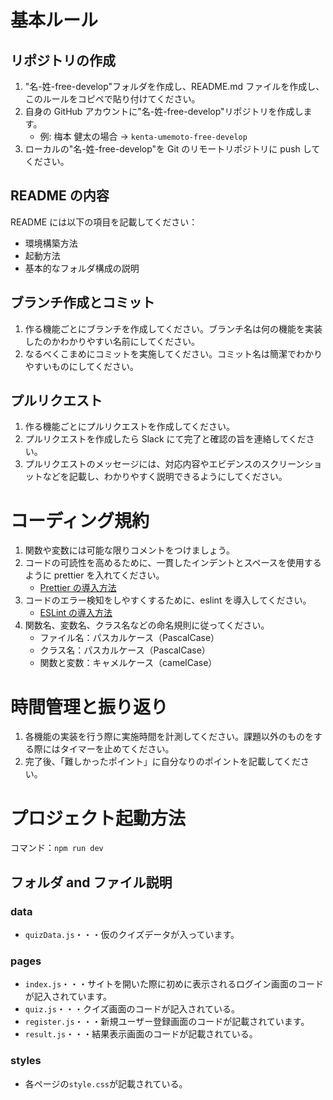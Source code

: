 # 基本ルール

## リポジトリの作成

1. "名-姓-free-develop"フォルダを作成し、README.md ファイルを作成し、このルールをコピペで貼り付けてください。
2. 自身の GitHub アカウントに"名-姓-free-develop"リポジトリを作成します。
   - 例: 梅本 健太の場合 → `kenta-umemoto-free-develop`
3. ローカルの"名-姓-free-develop"を Git のリモートリポジトリに push してください。

## README の内容

README には以下の項目を記載してください：

- 環境構築方法
- 起動方法
- 基本的なフォルダ構成の説明

## ブランチ作成とコミット

1. 作る機能ごとにブランチを作成してください。ブランチ名は何の機能を実装したのかわかりやすい名前にしてください。
2. なるべくこまめにコミットを実施してください。コミット名は簡潔でわかりやすいものにしてください。

## プルリクエスト

1. 作る機能ごとにプルリクエストを作成してください。
2. プルリクエストを作成したら Slack にて完了と確認の旨を連絡してください。
3. プルリクエストのメッセージには、対応内容やエビデンスのスクリーンショットなどを記載し、わかりやすく説明できるようにしてください。

# コーディング規約

1. 関数や変数には可能な限りコメントをつけましょう。
2. コードの可読性を高めるために、一貫したインデントとスペースを使用するように prettier を入れてください。
   - [Prettier の導入方法](https://zenn.dev/mikakane/articles/nestjs-prettier-precommit)
3. コードのエラー検知をしやすくするために、eslint を導入してください。
   - [ESLint の導入方法](https://zenn.dev/yumemi_inc/articles/nestjs-starter-7)
4. 関数名、変数名、クラス名などの命名規則に従ってください。
   - ファイル名：パスカルケース（PascalCase）
   - クラス名：パスカルケース（PascalCase）
   - 関数と変数：キャメルケース（camelCase）

# 時間管理と振り返り

1. 各機能の実装を行う際に実施時間を計測してください。課題以外のものをする際にはタイマーを止めてください。
2. 完了後、「難しかったポイント」に自分なりのポイントを記載してください。

# プロジェクト起動方法

コマンド：`npm run dev`

## フォルダ and ファイル説明

### data

- `quizData.js`・・・仮のクイズデータが入っています。

### pages

- `index.js`・・・サイトを開いた際に初めに表示されるログイン画面のコードが記入されています。
- `quiz.js`・・・クイズ画面のコードが記入されている。
- `register.js`・・・新規ユーザー登録画面のコードが記載されています。
- `result.js`・・・結果表示画面のコードが記載されている。

### styles

- 各ページの`style.css`が記載されている。
